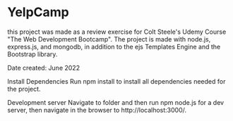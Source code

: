 # YelpCamp
this project was made as a review exercise for Colt Steele's Udemy Course "The Web Development Bootcamp". The project is made with node.js, express.js, and mongodb, in addition to the ejs Templates Engine and the Bootstrap library.

Date created: June 2022

Install Dependencies
Run npm install to install all dependencies needed for the project.

Development server
Navigate to folder and then run npm node.js for a dev server, then navigate in the browser to http://localhost:3000/.

